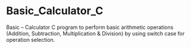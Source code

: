 # Basic_Calculator_C
Basic – Calculator C program to perform basic arithmetic operations (Addition, Subtraction, Multiplication &amp; Division) by using switch case for operation selection.
